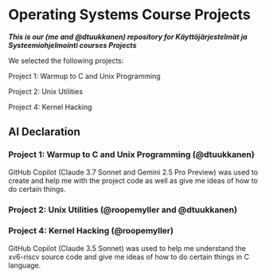 # Operating Systems Course Projects

_**This is our (me and @dtuukkanen) repository for Käyttöjärjestelmät ja Systeemiohjelmointi courses Projects**_

We selected the following projects:

Project 1: Warmup to C and Unix Programming

Project 2: Unix Utilities

Project 4: Kernel Hacking

## AI Declaration

### Project 1: Warmup to C and Unix Programming (@dtuukkanen)

GitHub Copilot (Claude 3.7 Sonnet and Gemini 2.5 Pro Preview) was used to create and help me with the project code as well as give me ideas of how to do certain things.

### Project 2: Unix Utilities (@roopemyller and @dtuukkanen)

### Project 4: Kernel Hacking (@roopemyller)

GitHub Copilot (Claude 3.5 Sonnet) was used to help me understand the xv6-riscv source code and give me ideas of how to do certain things in C language.
